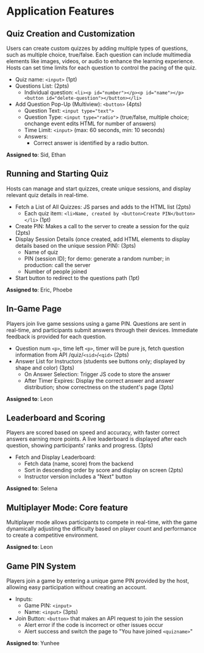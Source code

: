# Application Features

## Quiz Creation and Customization
Users can create custom quizzes by adding multiple types of questions, such as multiple choice, true/false. Each question can include multimedia elements like images, videos, or audio to enhance the learning experience. Hosts can set time limits for each question to control the pacing of the quiz.
- Quiz name: `<input>` (1pt)
- Questions List: (2pts)
  - Individual question: `<li><p id="number"></p><p id="name"></p><button id="delete-question"></button></li>`
- Add Question Pop-Up (Multiview): `<button>` (4pts)
  - Question Text: `<input type="text">`
  - Question Type: `<input type="radio">` (true/false, multiple choice; onchange event edits HTML for number of answers)
  - Time Limit: `<input>` (max: 60 seconds, min: 10 seconds)
  - Answers:
    - Correct answer is identified by a radio button.

**Assigned to**: Sid, Ethan


## Running and Starting Quiz
Hosts can manage and start quizzes, create unique sessions, and display relevant quiz details in real-time.
- Fetch a List of All Quizzes: JS parses and adds to the HTML list (2pts)
  - Each quiz item: `<li>Name, created by <button>Create PIN</button></li>` (1pt)
- Create PIN: Makes a call to the server to create a session for the quiz (2pts)
- Display Session Details (once created, add HTML elements to display details based on the unique session PIN): (3pts)
  - Name of quiz
  - PIN (session ID); for demo: generate a random number; in production: call the server
  - Number of people joined
- Start button to redirect to the questions path (1pt)

**Assigned to**: Eric, Phoebe


## In-Game Page
Players join live game sessions using a game PIN. Questions are sent in real-time, and participants submit answers through their devices. Immediate feedback is provided for each question.
- Question num `<p>`, time left `<p>`, timer will be pure js, fetch question information from API /quiz/`<sid>`/`<qid>` (2pts)
- Answer List for Instructors (students see buttons only; displayed by shape and color) (3pts)
  - On Answer Selection: Trigger JS code to store the answer
  - After Timer Expires: Display the correct answer and answer distribution; show correctness on the student's page (3pts)

**Assigned to**: Leon


## Leaderboard and Scoring
Players are scored based on speed and accuracy, with faster correct answers earning more points. A live leaderboard is displayed after each question, showing participants' ranks and progress. (3pts)
- Fetch and Display Leaderboard:
  - Fetch data (name, score) from the backend
  - Sort in descending order by score and display on screen (2pts)
  - Instructor version includes a "Next" button

**Assigned to**: Selena


## Multiplayer Mode: Core feature
Multiplayer mode allows participants to compete in real-time, with the game dynamically adjusting the difficulty based on player count and performance to create a competitive environment.

**Assigned to**: Leon


## Game PIN System
Players join a game by entering a unique game PIN provided by the host, allowing easy participation without creating an account.
- Inputs:
  - Game PIN: `<input>`
  - Name: `<input>` (3pts)
- Join Button: `<button>` that makes an API request to join the session
  - Alert error if the code is incorrect or other issues occur
  - Alert success and switch the page to "You have joined `<quizname>`"

**Assigned to**: Yunhee

